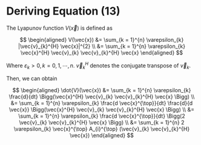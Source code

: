 <!--
 * @Author: CTC 2801320287@qq.com
 * @Date: 2023-07-16 16:27:41
 * @LastEditors: CTC 2801320287@qq.com
 * @LastEditTime: 2023-07-16 22:08:53
 * @Description: 
 * 
 * Copyright (c) 2023 by ${git_name_email}, All Rights Reserved. 
-->
# Deriving Equation (13)

The Lyapunov function $V(\vec{x})$ is defined as

$$
\begin{aligned}
    V(\vec{x}) &= \sum_{k = 1}^{n} \varepsilon_{k} |\vec{v}_{k}^{H} \vec{x}|^{2} \\
    &= \sum_{k = 1}^{n} \varepsilon_{k} \vec{x}^{H} \vec{v}_{k} \vec{v}_{k}^{H} \vec{x}
\end{aligned}
$$

Where $\varepsilon_{k}>0,k=0,1,\cdots,n$. $\vec{v}_{k}^{H}$ denotes the conjugate transpose of $\vec{v}_{k}$.

Then, we can obtain

$$
\begin{aligned}
    \dot{V}(\vec{x}) &= \sum_{k = 1}^{n} \varepsilon_{k} \frac{d}{dt} \Bigg(\vec{x}^{H} \vec{v}_{k} \vec{v}_{k}^{H} \vec{x} \Bigg) \\
    &= \sum_{k = 1}^{n} \varepsilon_{k} \frac{d \vec{x}^{\top}}{dt} \frac{d}{d \vec{x}} \Bigg(\vec{x}^{H} \vec{v}_{k} \vec{v}_{k}^{H} \vec{x} \Bigg) \\
    &= \sum_{k = 1}^{n} \varepsilon_{k} \frac{d \vec{x}^{\top}}{dt} \Bigg(2 \vec{v}_{k} \vec{v}_{k}^{H} \vec{x} \Bigg) \\
    &= \sum_{k = 1}^{n} 2 \varepsilon_{k} \vec{x}^{\top} A_{i}^{\top} (\vec{v}_{k} \vec{v}_{k}^{H} \vec{x})
\end{aligned}
$$
